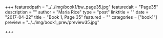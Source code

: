 +++
featuredpath = "../../img/book1/bw_page35.jpg"
featuredalt = "Page35"
description = ""
author = "Maria Rice"
type = "post"
linktitle = ""
date = "2017-04-22"
title = "Book 1, Page 35"
featured = ""
categories = ["book1"]
preview = "../../img/book1_prev/preview35.jpg"

+++

